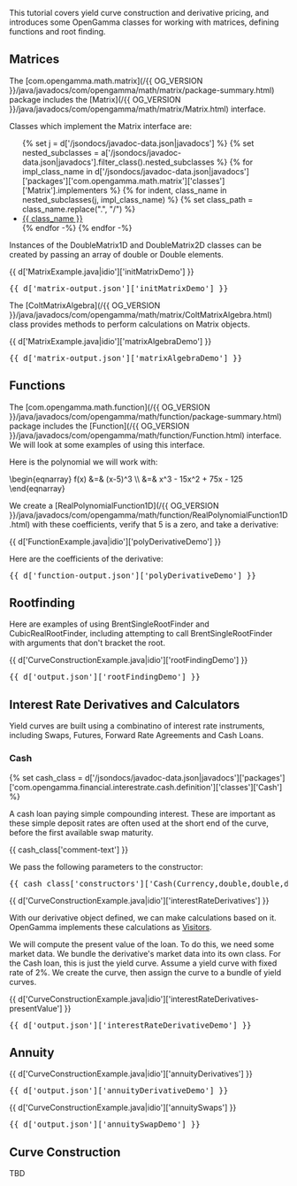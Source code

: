 This tutorial covers yield curve construction and derivative pricing, and introduces some OpenGamma classes for working with matrices, defining functions and root finding.

## Matrices

The [com.opengamma.math.matrix](/{{ OG_VERSION }}/java/javadocs/com/opengamma/math/matrix/package-summary.html) package includes the [Matrix](/{{ OG_VERSION }}/java/javadocs/com/opengamma/math/matrix/Matrix.html) interface.

Classes which implement the Matrix interface are:

<ul>
{% set j = d['/jsondocs/javadoc-data.json|javadocs'] %}
{% set nested_subclasses = a['/jsondocs/javadoc-data.json|javadocs'].filter_class().nested_subclasses %}
{% for impl_class_name in d['/jsondocs/javadoc-data.json|javadocs']['packages']['com.opengamma.math.matrix']['classes']['Matrix'].implementers %}
{% for indent, class_name in nested_subclasses(j, impl_class_name) %}
{% set class_path = class_name.replace(".", "/") %}
<li><a href="/{{ OG_VERSION }}/java/javadocs/{{ class_path }}.html">{{ class_name }}</a></li>
{% endfor -%}
{% endfor -%}
</ul>

Instances of the DoubleMatrix1D and DoubleMatrix2D classes can be created by passing an array of double or Double elements.

{{ d['MatrixExample.java|idio']['initMatrixDemo'] }}

<pre>
{{ d['matrix-output.json']['initMatrixDemo'] }}
</pre>

The [ColtMatrixAlgebra](/{{ OG_VERSION }}/java/javadocs/com/opengamma/math/matrix/ColtMatrixAlgebra.html) class provides methods to perform calculations on Matrix objects.

{{ d['MatrixExample.java|idio']['matrixAlgebraDemo'] }}

<pre>
{{ d['matrix-output.json']['matrixAlgebraDemo'] }}
</pre>


## Functions

The [com.opengamma.math.function](/{{ OG_VERSION }}/java/javadocs/com/opengamma/math/function/package-summary.html) package includes the [Function](/{{ OG_VERSION }}/java/javadocs/com/opengamma/math/function/Function.html) interface. We will look at some examples of using this interface.

Here is the polynomial we will work with:

\\begin{eqnarray}
f(x) &=& (x-5)^3 \\\\
&=& x^3 - 15x^2 + 75x - 125
\\end{eqnarray}

We create a [RealPolynomialFunction1D](/{{ OG_VERSION }}/java/javadocs/com/opengamma/math/function/RealPolynomialFunction1D.html) with these coefficients, verify that 5 is a zero, and take a derivative:

{{ d['FunctionExample.java|idio']['polyDerivativeDemo'] }}

Here are the coefficients of the derivative:

<pre>
{{ d['function-output.json']['polyDerivativeDemo'] }}
</pre>

## Rootfinding

Here are examples of using BrentSingleRootFinder and CubicRealRootFinder,
including attempting to call BrentSingleRootFinder with arguments that don't
bracket the root.

{{ d['CurveConstructionExample.java|idio']['rootFindingDemo'] }}

<pre>
{{ d['output.json']['rootFindingDemo'] }}
</pre>

## Interest Rate Derivatives and Calculators

Yield curves are built using a combinatino of interest rate instruments, including Swaps, Futures, Forward Rate Agreements and Cash Loans.

### Cash

{% set cash_class = d['/jsondocs/javadoc-data.json|javadocs']['packages']['com.opengamma.financial.interestrate.cash.definition']['classes']['Cash'] %}

A cash loan paying simple compounding interest. These are important as these simple deposit rates are often used at the short end of the curve, before the first available swap maturity.

{{ cash_class['comment-text'] }}

We pass the following parameters to the constructor:

<pre>
{{ cash_class['constructors']['Cash(Currency,double,double,double,String)']['raw-comment-text'] }}
</pre>

{{ d['CurveConstructionExample.java|idio']['interestRateDerivatives'] }}

With our derivative object defined, we can make calculations based on it. OpenGamma implements these calculations as [Visitors](http://en.wikipedia.org/wiki/Visitor_pattern).

We will compute the present value of the loan. To do this, we need some market data. We bundle the derivative's market data into its own class. For the Cash loan, this is just the yield curve. Assume a yield curve with fixed rate of 2%. We create the curve, then assign the curve to a bundle of yield curves.

{{ d['CurveConstructionExample.java|idio']['interestRateDerivatives-presentValue'] }}

<pre>
{{ d['output.json']['interestRateDerivativeDemo'] }}
</pre>

## Annuity

{{ d['CurveConstructionExample.java|idio']['annuityDerivatives'] }}

<pre>
{{ d['output.json']['annuityDerivativeDemo'] }}
</pre>

{{ d['CurveConstructionExample.java|idio']['annuitySwaps'] }}

<pre>
{{ d['output.json']['annuitySwapDemo'] }}
</pre>

## Curve Construction

TBD
